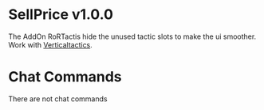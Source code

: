 # SellPrice v1.0.0

The AddOn RoRTactis hide the unused tactic slots to make the ui smoother.
Work with [Verticaltactics](https://tools.idrinth.de/addons/verticaltactics/).

# Chat Commands

There are not chat commands